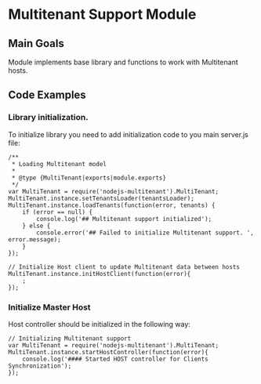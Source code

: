 # Multitenant Support Module

## Main Goals

Module implements base library and functions to work with Multitenant hosts.

## Code Examples

### Library initialization.

To initialize library you need to add initialization code to you main server.js file:

    /**
     * Loading Multitenant model
     *
     * @type {MultiTenant|exports|module.exports}
     */
    var MultiTenant = require('nodejs-multitenant').MultiTenant;
    MultiTenant.instance.setTenantsLoader(tenantsLoader);
    MultiTenant.instance.loadTenants(function(error, tenants) {
        if (error == null) {
            console.log('## Multitenant support initialized');
        } else {
            console.error('## Failed to initialize Multitenant support. ', error.message);
        }
    });
    
    // Initialize Host client to update Multitenant data between hosts
    MultiTenant.instance.initHostClient(function(error){
        ;
    });

### Initialize Master Host

Host controller should be initialized in the following way: 

    // Initializing Multitenant support
    var MultiTenant = require('nodejs-multitenant').MultiTenant;
    MultiTenant.instance.startHostController(function(error){
        console.log('#### Started HOST controller for Clients Synchronization');
    });
